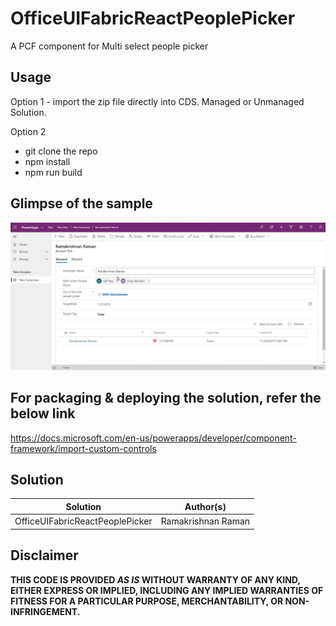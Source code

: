 # OfficeUIFabricReactPeoplePicker
A PCF component for Multi select people picker

## Usage
Option 1 - import the zip file directly into CDS. Managed or Unmanaged Solution.

Option 2 
- git clone the repo
- npm install
- npm run build

## Glimpse of the sample 

![](assets/Peoplepicker.gif)

## For packaging & deploying the solution, refer the below link

 https://docs.microsoft.com/en-us/powerapps/developer/component-framework/import-custom-controls 

## Solution

Solution|Author(s)
--------|---------
OfficeUIFabricReactPeoplePicker|Ramakrishnan Raman

## Disclaimer

**THIS CODE IS PROVIDED *AS IS* WITHOUT WARRANTY OF ANY KIND, EITHER EXPRESS OR IMPLIED, INCLUDING ANY IMPLIED WARRANTIES OF FITNESS FOR A PARTICULAR PURPOSE, MERCHANTABILITY, OR NON-INFRINGEMENT.**

